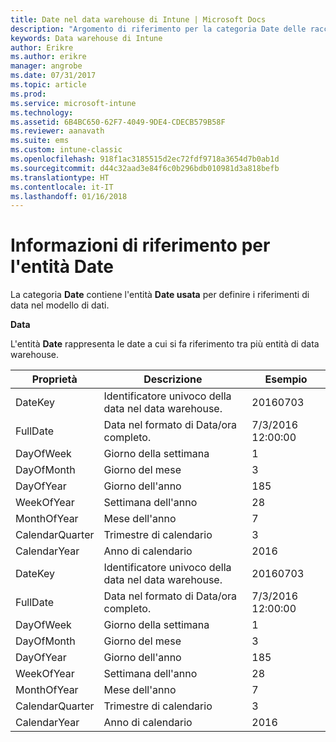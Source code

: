 ```yaml
---
title: Date nel data warehouse di Intune | Microsoft Docs
description: "Argomento di riferimento per la categoria Date delle raccolte di entità nell'API data warehouse di Intune."
keywords: Data warehouse di Intune
author: Erikre
ms.author: erikre
manager: angrobe
ms.date: 07/31/2017
ms.topic: article
ms.prod: 
ms.service: microsoft-intune
ms.technology: 
ms.assetid: 6B4BC650-62F7-4049-9DE4-CDECB579B58F
ms.reviewer: aanavath
ms.suite: ems
ms.custom: intune-classic
ms.openlocfilehash: 918f1ac3185515d2ec72fdf9718a3654d7b0ab1d
ms.sourcegitcommit: d44c32aad3e84f6c0b296bdb010981d3a818befb
ms.translationtype: HT
ms.contentlocale: it-IT
ms.lasthandoff: 01/16/2018
---
```

# <a name="reference-for-date-entity"></a>Informazioni di riferimento per l'entità Date

La categoria **Date** contiene l'entità **Date usata** per definire i riferimenti di data nel modello di dati.

**Data**

L'entità **Date** rappresenta le date a cui si fa riferimento tra più entità di data warehouse.

| Proprietà  | Descrizione | Esempio |
|---------|------------|--------|
| DateKey | Identificatore univoco della data nel data warehouse. | 20160703 |
| FullDate | Data nel formato di Data/ora completo. | 7/3/2016 12:00:00 |
| DayOfWeek | Giorno della settimana | 1 |
| DayOfMonth | Giorno del mese | 3 |
| DayOfYear | Giorno dell'anno | 185 |
| WeekOfYear | Settimana dell'anno | 28 |
| MonthOfYear | Mese dell'anno | 7 |
| CalendarQuarter | Trimestre di calendario | 3 |
| CalendarYear | Anno di calendario | 2016 |
| DateKey | Identificatore univoco della data nel data warehouse. | 20160703 |
| FullDate | Data nel formato di Data/ora completo. | 7/3/2016 12:00:00 |
| DayOfWeek | Giorno della settimana | 1 |
| DayOfMonth | Giorno del mese | 3 |
| DayOfYear | Giorno dell'anno | 185 |
| WeekOfYear | Settimana dell'anno | 28 |
| MonthOfYear | Mese dell'anno | 7 |
| CalendarQuarter | Trimestre di calendario | 3 |
| CalendarYear | Anno di calendario | 2016 |
